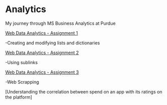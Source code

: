 # Analytics
My journey through MS Business Analytics at Purdue

[Web Data Analytics - Assignment 1](https://github.com/sdhar10/Analytics/blob/main/dhar_sheen_hw1.ipynb)

-Creating and modifying lists and dictionaries

[Web Data Analytics - Assignment 2](https://github.com/sdhar10/Analytics/blob/main/dhar_sheen_hw2.ipynb)

-Using sublinks

[Web Data Analytics - Assignment 3](https://github.com/sdhar10/Analytics/blob/main/dhar_sheen_hw3.ipynb)

-Web Scrapping 

[Understanding the correlation between spend on an app with its ratings on the platform]
